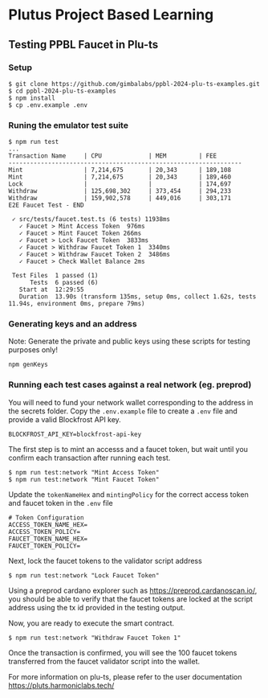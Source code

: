 # Plutus Project Based Learning 
## Testing PPBL Faucet in Plu-ts
### Setup
```
$ git clone https://github.com/gimbalabs/ppbl-2024-plu-ts-examples.git
$ cd ppbl-2024-plu-ts-examples
$ npm install
$ cp .env.example .env
```

### Runing the emulator test suite
```
$ npm run test
...
Transaction Name     | CPU             | MEM         | FEE       
-----------------------------------------------------------------
Mint                 | 7,214,675       | 20,343      | 189,108 
Mint                 | 7,214,675       | 20,343      | 189,460 
Lock                 |                 |             | 174,697 
Withdraw             | 125,698,302     | 373,454     | 294,233 
Withdraw             | 159,902,578     | 449,016     | 303,171 
E2E Faucet Test - END

 ✓ src/tests/faucet.test.ts (6 tests) 11938ms
   ✓ Faucet > Mint Access Token  976ms
   ✓ Faucet > Mint Faucet Token 266ms
   ✓ Faucet > Lock Faucet Token  3833ms
   ✓ Faucet > Withdraw Faucet Token 1  3340ms
   ✓ Faucet > Withdraw Faucet Token 2  3486ms
   ✓ Faucet > Check Wallet Balance 2ms

 Test Files  1 passed (1)
      Tests  6 passed (6)
   Start at  12:29:55
   Duration  13.90s (transform 135ms, setup 0ms, collect 1.62s, tests 11.94s, environment 0ms, prepare 79ms)
```

### Generating keys and an address
Note: Generate the private and public keys using these scripts for testing purposes only!
```
npm genKeys
```


### Running each test cases against a real network (eg. preprod)
You will need to fund your network wallet corresponding to the address in the secrets folder. Copy the ```.env.example``` file to create a ```.env``` file and provide a valid Blockfrost API key.
```
BLOCKFROST_API_KEY=blockfrost-api-key
```

The first step is to mint an accesss and a faucet token, but wait until you confirm each transaction after running each test.
```
$ npm run test:network "Mint Access Token"
$ npm run test:network "Mint Faucet Token"
```

Update the ```tokenNameHex``` and ```mintingPolicy``` for the correct access token and faucet token in the ```.env``` file
```
# Token Configuration
ACCESS_TOKEN_NAME_HEX=
ACCESS_TOKEN_POLICY=
FAUCET_TOKEN_NAME_HEX=
FAUCET_TOKEN_POLICY=
```

Next, lock the faucet tokens to the validator script address
```
$ npm run test:network "Lock Faucet Token"
```

Using a preprod cardano explorer such as https://preprod.cardanoscan.io/, you should be able to verify that the faucet tokens are locked at the script address using the tx id provided in the testing output.

Now, you are ready to execute the smart contract.
```
$ npm run test:network "Withdraw Faucet Token 1"
```

Once the transaction is confirmed, you will see the 100 faucet tokens transferred from the faucet validator script into the wallet.


For more information on plu-ts, please refer to the user documentation https://pluts.harmoniclabs.tech/



